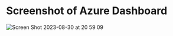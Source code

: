 # Screenshot of Azure Dashboard

![Screen Shot 2023-08-30 at 20 59 09](https://github.com/chebbin/azure_intro_assessment/assets/141374142/57d01b2d-7abf-4d00-8264-63ae5dc26001)
